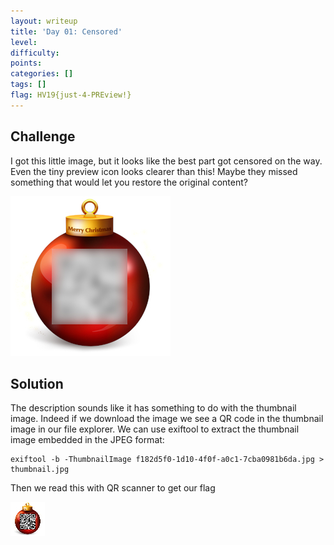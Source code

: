 ```yaml
---
layout: writeup
title: 'Day 01: Censored'
level:
difficulty:
points:
categories: []
tags: []
flag: HV19{just-4-PREview!}
---
```

## Challenge

I got this little image, but it looks like the best part got censored on
the way. Even the tiny preview icon looks clearer than this! Maybe they
missed something that would let you restore the original content?

![](writeupfiles/dec01/f182d5f0-1d10-4f0f-a0c1-7cba0981b6da.jpg)

## Solution

The description sounds like it has something to do with the thumbnail
image. Indeed if we download the image we see a QR code in the thumbnail
image in our file explorer. We can use exiftool to extract the thumbnail
image embedded in the JPEG format:

    exiftool -b -ThumbnailImage f182d5f0-1d10-4f0f-a0c1-7cba0981b6da.jpg > thumbnail.jpg

Then we read this with QR scanner to get our flag

![](writeupfiles/dec01/thumbnail.jpg)

